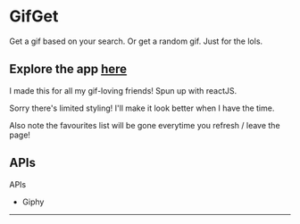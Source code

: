 <!-- GA SEI 32 Project 2: FrontEnd with API -->
<!-- ZY, 1 Oct 2021 -->

# GifGet

Get a gif based on your search. Or get a random gif. Just for the lols.

## Explore the app [here](https://gifget.vercel.app/)

I made this for all my gif-loving friends! Spun up with reactJS.

Sorry there's limited styling! I'll make it look better when I have the time.

Also note the favourites list will be gone everytime you refresh / leave the page!

## APIs
APIs
- Giphy

---
